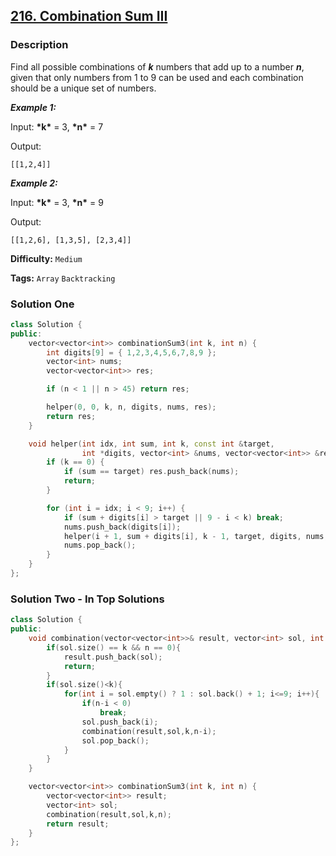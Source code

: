 ## [216. Combination Sum III](https://leetcode.com/problems/combination-sum-iii/description/)

### Description

Find all possible combinations of **_k_** numbers that add up to a number **_n_**, given that only numbers from 1 to 9 can be used and each combination should be a unique set of numbers.

**_Example 1:_**

Input: **\*k\*** = 3, **\*n\*** = 7

Output:

```
[[1,2,4]]

```

**_Example 2:_**

Input: **\*k\*** = 3, **\*n\*** = 9

Output:

```
[[1,2,6], [1,3,5], [2,3,4]]
```

**Difficulty:** `Medium`

**Tags:** `Array` `Backtracking`

### Solution One

```c++
class Solution {
public:
    vector<vector<int>> combinationSum3(int k, int n) {
        int digits[9] = { 1,2,3,4,5,6,7,8,9 };
        vector<int> nums;
        vector<vector<int>> res;

        if (n < 1 || n > 45) return res;

        helper(0, 0, k, n, digits, nums, res);
        return res;
    }

    void helper(int idx, int sum, int k, const int &target,
                int *digits, vector<int> &nums, vector<vector<int>> &res) {
        if (k == 0) {
            if (sum == target) res.push_back(nums);
            return;
        }

        for (int i = idx; i < 9; i++) {
            if (sum + digits[i] > target || 9 - i < k) break;
            nums.push_back(digits[i]);
            helper(i + 1, sum + digits[i], k - 1, target, digits, nums, res);
            nums.pop_back();
        }
    }
};
```

### Solution Two - In Top Solutions

```c++
class Solution {
public:
    void combination(vector<vector<int>>& result, vector<int> sol, int k, int n){
        if(sol.size() == k && n == 0){
            result.push_back(sol);
            return;
        }
        if(sol.size()<k){
            for(int i = sol.empty() ? 1 : sol.back() + 1; i<=9; i++){
                if(n-i < 0)
                    break;
                sol.push_back(i);
                combination(result,sol,k,n-i);
                sol.pop_back();
            }
        }
    }

    vector<vector<int>> combinationSum3(int k, int n) {
        vector<vector<int>> result;
        vector<int> sol;
        combination(result,sol,k,n);
        return result;
    }
};
```
